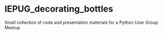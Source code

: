 IEPUG_decorating_bottles
========================

Small collection of code and presentation materials for a Python User Group Meetup
